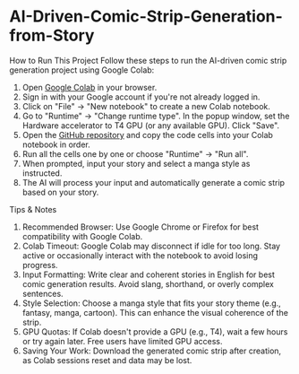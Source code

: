 # AI-Driven-Comic-Strip-Generation-from-Story

How to Run This Project
Follow these steps to run the AI-driven comic strip generation project using Google Colab:
1. Open [Google Colab](https://colab.research.google.com/) in your browser.
2. Sign in with your Google account if you're not already logged in.
3. Click on "File" -> "New notebook" to create a new Colab notebook.
4. Go to "Runtime" -> "Change runtime type".
    In the popup window, set the Hardware accelerator to T4 GPU (or any available GPU).
    Click "Save".
5. Open the [GitHub repository](your-github-link-here) and copy the code cells into your Colab notebook in order.
6. Run all the cells one by one or choose "Runtime" -> "Run all".
7. When prompted, input your story and select a manga style as instructed.
8. The AI will process your input and automatically generate a comic strip based on your story.


Tips & Notes
1. Recommended Browser: Use Google Chrome or Firefox for best compatibility with Google Colab.
2. Colab Timeout: Google Colab may disconnect if idle for too long. Stay active or occasionally interact with the notebook to avoid losing progress.
3. Input Formatting: Write clear and coherent stories in English for best comic generation results. Avoid slang, shorthand, or overly complex sentences.
4. Style Selection: Choose a manga style that fits your story theme (e.g., fantasy, manga, cartoon). This can enhance the visual coherence of the strip.
5. GPU Quotas: If Colab doesn't provide a GPU (e.g., T4), wait a few hours or try again later. Free users have limited GPU access.
6. Saving Your Work: Download the generated comic strip after creation, as Colab sessions reset and data may be lost.
